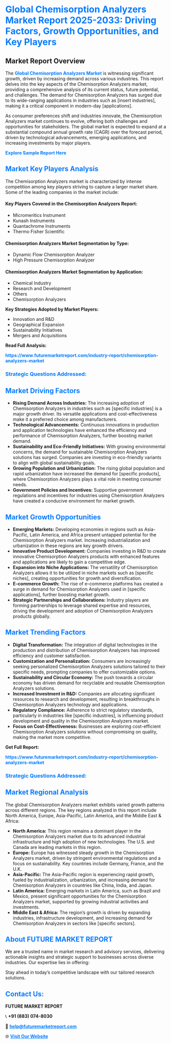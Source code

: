<h1 style="color: #007BFF;">Global Chemisorption Analyzers Market Report 2025-2033: Driving Factors, Growth Opportunities, and Key Players</h1>

<section id="overview">
<h2>Market Report Overview</h2>
<p>The <a href="https://www.futuremarketreport.com/industry-report/chemisorption-analyzers-market" style="color: #007BFF; text-decoration: none;"><strong>Global Chemisorption Analyzers Market</strong></a> is witnessing significant growth, driven by increasing demand across various industries. This report delves into the key aspects of the Chemisorption Analyzers market, providing a comprehensive analysis of its current status, future potential, and challenges. The demand for Chemisorption Analyzers has surged due to its wide-ranging applications in industries such as [insert industries], making it a critical component in modern-day [applications].</p>
<p>As consumer preferences shift and industries innovate, the Chemisorption Analyzers market continues to evolve, offering both challenges and opportunities for stakeholders. The global market is expected to expand at a substantial compound annual growth rate (CAGR) over the forecast period, driven by technological advancements, emerging applications, and increasing investments by major players.</p>
</section>

<section id="overview">
<p><a href="https://www.futuremarketreport.com/request-sample/reportId=124306" style="color: #007BFF; text-decoration: none;"><strong>Explore Sample Report Here</strong></a></p>
</section>

<section id="key-players">
<h2 style="color: #007BFF;">Market Key Players Analysis</h2>
<p>The Chemisorption Analyzers market is characterized by intense competition among key players striving to capture a larger market share. Some of the leading companies in the market include:</p>
<h4>Key Players Covered in the Chemisorption Analyzers Report:</h4>
<ul><li>Micromeritics Instrument</li><li>Kunash Instruments</li><li>Quantachrome Instruments</li><li>Thermo Fisher Scientific</li></ul>
<h4>Chemisorption Analyzers Market Segmentation by Type:</h4>
<ul><li>Dynamic Flow Chemisorption Analyzer</li><li>High Pressure Chemisorption Analyzer</li></ul>

<h4>Chemisorption Analyzers Market Segmentation by Application:</h4>
<ul><li>Chemical Industry</li><li>Research and Development</li><li>Others</li><li>Chemisorption Analyzers</li></ul>
<p><strong>Key Strategies Adopted by Market Players:</strong></p>
<ul>
<li>Innovation and R&D</li>
<li>Geographical Expansion</li>
<li>Sustainability Initiatives</li>
<li>Mergers and Acquisitions</li>
</ul>
</section>

<section>
<p><strong>Read Full Analysis: </strong></p><a href="https://www.futuremarketreport.com/industry-report/chemisorption-analyzers-market" style="color: #007BFF; text-decoration: none;"><strong>https://www.futuremarketreport.com/industry-report/chemisorption-analyzers-market</strong></a>
<h3 style="color: #007BFF;">Strategic Questions Addressed:</h3>
</section>

<section id="driving-factors">
<h2 style="color: #007BFF;">Market Driving Factors</h2>
<ul>
<li><strong>Rising Demand Across Industries:</strong> The increasing adoption of Chemisorption Analyzers in industries such as [specific industries] is a major growth driver. Its versatile applications and cost-effectiveness make it a preferred choice among manufacturers.</li>
<li><strong>Technological Advancements:</strong> Continuous innovations in production and application technologies have enhanced the efficiency and performance of Chemisorption Analyzers, further boosting market demand.</li>
<li><strong>Sustainability and Eco-Friendly Initiatives:</strong> With growing environmental concerns, the demand for sustainable Chemisorption Analyzers solutions has surged. Companies are investing in eco-friendly variants to align with global sustainability goals.</li>
<li><strong>Growing Population and Urbanization:</strong> The rising global population and rapid urbanization have increased the demand for [specific products], where Chemisorption Analyzers plays a vital role in meeting consumer needs.</li>
<li><strong>Government Policies and Incentives:</strong> Supportive government regulations and incentives for industries using Chemisorption Analyzers have created a conducive environment for market growth.</li>
</ul>
</section>

<section id="growth-opportunities">
<h2 style="color: #007BFF;">Market Growth Opportunities</h2>
<ul>
<li><strong>Emerging Markets:</strong> Developing economies in regions such as Asia-Pacific, Latin America, and Africa present untapped potential for the Chemisorption Analyzers market. Increasing industrialization and urbanization in these regions are key growth drivers.</li>
<li><strong>Innovative Product Development:</strong> Companies investing in R&D to create innovative Chemisorption Analyzers products with enhanced features and applications are likely to gain a competitive edge.</li>
<li><strong>Expansion into Niche Applications:</strong> The versatility of Chemisorption Analyzers allows it to be utilized in niche markets such as [specific niches], creating opportunities for growth and diversification.</li>
<li><strong>E-commerce Growth:</strong> The rise of e-commerce platforms has created a surge in demand for Chemisorption Analyzers used in [specific applications], further boosting market growth.</li>
<li><strong>Strategic Partnerships and Collaborations:</strong> Industry players are forming partnerships to leverage shared expertise and resources, driving the development and adoption of Chemisorption Analyzers products globally.</li>
</ul>
</section>

<section id="trending-factors">
<h2 style="color: #007BFF;">Market Trending Factors</h2>
<ul>
<li><strong>Digital Transformation:</strong> The integration of digital technologies in the production and distribution of Chemisorption Analyzers has improved efficiency and customer satisfaction.</li>
<li><strong>Customization and Personalization:</strong> Consumers are increasingly seeking personalized Chemisorption Analyzers solutions tailored to their specific needs, prompting companies to offer customizable options.</li>
<li><strong>Sustainability and Circular Economy:</strong> The push towards a circular economy has driven demand for recyclable and reusable Chemisorption Analyzers solutions.</li>
<li><strong>Increased Investment in R&D:</strong> Companies are allocating significant resources to research and development, resulting in breakthroughs in Chemisorption Analyzers technology and applications.</li>
<li><strong>Regulatory Compliance:</strong> Adherence to strict regulatory standards, particularly in industries like [specific industries], is influencing product development and quality in the Chemisorption Analyzers market.</li>
<li><strong>Focus on Cost-Effectiveness:</strong> Businesses are exploring cost-efficient Chemisorption Analyzers solutions without compromising on quality, making the market more competitive.</li>
</ul>
</section>

<section>
<p><strong>Get Full Report: </strong></p><a href="https://www.futuremarketreport.com/industry-report/chemisorption-analyzers-market" style="color: #007BFF; text-decoration: none;"><strong>https://www.futuremarketreport.com/industry-report/chemisorption-analyzers-market</strong></a>
<h3 style="color: #007BFF;">Strategic Questions Addressed:</h3>
</section>


<section id="regional-analysis">
<h2 style="color: #007BFF;">Market Regional Analysis</h2>
<p>The global Chemisorption Analyzers market exhibits varied growth patterns across different regions. The key regions analyzed in this report include North America, Europe, Asia-Pacific, Latin America, and the Middle East & Africa:</p>
<ul>
<li><strong>North America:</strong> This region remains a dominant player in the Chemisorption Analyzers market due to its advanced industrial infrastructure and high adoption of new technologies. The U.S. and Canada are leading markets in this region.</li>
<li><strong>Europe:</strong> Europe has witnessed steady growth in the Chemisorption Analyzers market, driven by stringent environmental regulations and a focus on sustainability. Key countries include Germany, France, and the U.K.</li>
<li><strong>Asia-Pacific:</strong> The Asia-Pacific region is experiencing rapid growth, fueled by industrialization, urbanization, and increasing demand for Chemisorption Analyzers in countries like China, India, and Japan.</li>
<li><strong>Latin America:</strong> Emerging markets in Latin America, such as Brazil and Mexico, present significant opportunities for the Chemisorption Analyzers market, supported by growing industrial activities and investments.</li>
<li><strong>Middle East & Africa:</strong> The region’s growth is driven by expanding industries, infrastructure development, and increasing demand for Chemisorption Analyzers in sectors like [specific sectors].</li>
</ul>
</section>

<footer>
<h2 style="color: #007BFF;">About FUTURE MARKET REPORT</h2>
<p>We are a trusted name in market research and advisory services, delivering actionable insights and strategic support to businesses across diverse industries. Our expertise lies in offering:</p>

<p>Stay ahead in today’s competitive landscape with our tailored research solutions.</p>

<h2 style="color: #007BFF;">Contact Us:</h2>
<p><strong>FUTURE MARKET REPORT</strong></p>
<p>📞 <strong>+91 (883) 074-8030</strong></p>
<p>📧 <strong><a href="mailto:help@futuremarketreport.com" style="color: #007BFF;">help@futuremarketreport.com</a></strong></p>
<p>🌐 <strong><a href="https://www.futuremarketreport.com/" style="color: #007BFF;">Visit Our Website</a></strong></p>
</footer>